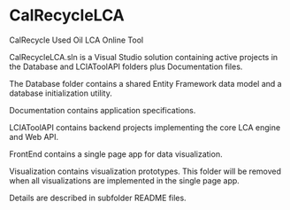 CalRecycleLCA
=============

CalRecycle Used Oil LCA Online Tool

CalRecycleLCA.sln is a Visual Studio solution containing active projects in the Database and LCIAToolAPI folders plus Documentation files.

The Database folder contains a shared Entity Framework data model and a database initialization utility.

Documentation contains application specifications.

LCIAToolAPI contains backend projects implementing the core LCA engine and Web API.

FrontEnd contains a single page app for data visualization.

Visualization contains visualization prototypes. This folder will be removed when all visualizations are implemented in the single page app.

Details are described in subfolder README files.

